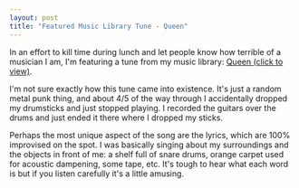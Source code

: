 ```yaml
---
layout: post
title: "Featured Music Library Tune - Queen"
---
```


<p>In an effort to kill time during lunch and let people know how terrible of a musician I am, I'm featuring a tune from my music library: <a href="http://www.kindohm.com/musiclibrary/Pages/SongDetail.aspx?SongID=284f3678-7067-4107-81b1-655e3b80cdc9">Queen (click to view)</a>.</p>
<p>I'm not sure exactly how this tune came into existence. It's just a random metal punk thing, and about 4/5 of the way through I accidentally dropped my drumsticks and just stopped playing. I recorded the guitars over the drums and just ended it there where I dropped my sticks. </p>
<p>Perhaps the most unique aspect of the song are the lyrics, which are 100% improvised on the spot. I was basically singing about my surroundings and the objects in front of me: a shelf full of snare drums, orange carpet used for acoustic dampening, some tape, etc. It's tough to hear what each word is but if you listen carefully it's a little amusing.</p>
 
